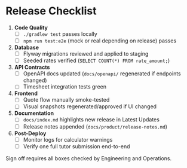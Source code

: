 # Release Checklist

1. **Code Quality**
   - [ ] `./gradlew test` passes locally
   - [ ] `npm run test:e2e` (mock or real depending on release) passes
2. **Database**
   - [ ] Flyway migrations reviewed and applied to staging
   - [ ] Seeded rates verified (`SELECT COUNT(*) FROM rate_amount;`)
3. **API Contracts**
   - [ ] OpenAPI docs updated (`docs/openapi/` regenerated if endpoints changed)
   - [ ] Timesheet integration tests green
4. **Frontend**
   - [ ] Quote flow manually smoke-tested
   - [ ] Visual snapshots regenerated/approved if UI changed
5. **Documentation**
   - [ ] `docs/index.md` highlights new release in Latest Updates
   - [ ] Release notes appended (`docs/product/release-notes.md`)
6. **Post-Deploy**
   - [ ] Monitor logs for calculator warnings
   - [ ] Verify one full tutor submission end-to-end

Sign off requires all boxes checked by Engineering and Operations.
